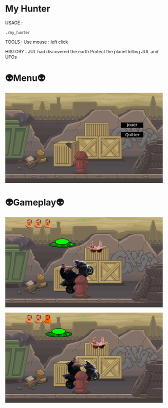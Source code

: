 # My Hunter

USAGE :

    ./my_hunter

TOOLS :
    Use mouse : left click

HISTORY :
    JUL had discovered the earth
    Protect the planet killing JUL and UFOs
    
# :alien:Menu:alien: 

![](images/menu.png)

# :alien:Gameplay:alien:

![](images/gameplay.png)

![](images/gameplay2.png)
